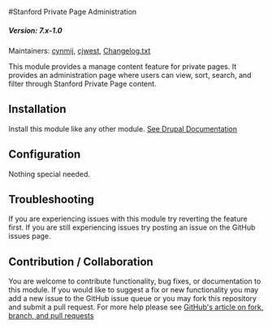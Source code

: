 #Stanford Private Page Administration
##### Version: 7.x-1.0

Maintainers: [cynmij](https://github.com/cynmij), [cjwest](https://github.com/cjwest),
[Changelog.txt](CHANGELOG.txt)

This module provides a manage content feature for private pages. It provides an administration page where users can view, sort, search, and filter through Stanford Private Page content.


Installation
---

Install this module like any other module. [See Drupal Documentation](https://drupal.org/documentation/install/modules-themes/modules-7)

Configuration
---

Nothing special needed.

Troubleshooting
---

If you are experiencing issues with this module try reverting the feature first. If you are still experiencing issues try posting an issue on the GitHub issues page.

Contribution / Collaboration
---

You are welcome to contribute functionality, bug fixes, or documentation to this module. If you would like to suggest a fix or new functionality you may add a new issue to the GitHub issue queue or you may fork this repository and submit a pull request. For more help please see [GitHub's article on fork, branch, and pull requests](https://help.github.com/articles/using-pull-requests)
